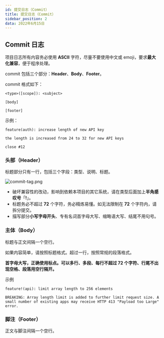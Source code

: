 ```yaml
---
id: 提交日志（Commit）
title: 提交日志（Commit）
sidebar_position: 2
data: 2022年6月15日
---
```


## Commit 日志

项目日志所有内容务必使用 **ASCII** 字符，尽量不要使用中文或 emoji，要求**最大化兼容**，便于程序处理。

commit 包括三个部分：**Header**、**Body**、**Footer**。

commit 格式如下：

```text
<type>([scope]): <subject>

[body]

[footer]
```

示例：

```text
feature(auth): increase length of new API key

the length is increased from 24 to 32 for new API keys

close #12
```

### 头部（Header）

标题部分只有一行，包括三个字段：类型、说明、标题。

![commit-tag.png](https://static.7wate.com/img/2021/08/24/a26a82a44ce2e.png)

- 破坏兼容性的改动，影响到依赖本项目的其它系统，请在类型后面加上**半角感叹号**「**!**」。
- 标题务必不超过 **72** 个字符，务必精炼易懂。如无法限制在 **72** 个字符内，请拆分提交。
- 描写部分**小写字母开头**、专有名词首字母大写、缩略语大写、结尾不用句号。

### 主体（Body）

标题与正文间隔一个空行。

如果内容简单，请按照标题格式。超过一行，按照常规的段落格式。

**首字母大写，正确使用标点。可以多行、多段、每行不超过 72 个字符、行尾不出现空格、段落用空行隔开。**

示例

```text
feature!(api): limit array length to 256 elements

BREAKING: Array length limit is added to further limit request size. A
small number of existing apps may receive HTTP 413 "Payload too Large"
error.
```

### 脚注（Footer）

正文与脚注间隔一个空行。
